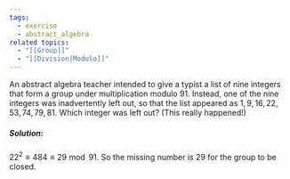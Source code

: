 ```yaml
---
tags:
  - exercise
  - abstract_algebra
related topics:
  - "[[Group]]"
  - "[[Division|Modulo]]"
---
```

An abstract algebra teacher intended to give a typist a list of nine integers that form a group under multiplication modulo $91$. Instead, one of the nine integers was inadvertently left out, so that the list appeared as $1, 9, 16, 22, 53, 74, 79, 81$. Which integer was left out? (This really happened!)
##### Solution:
$22^2\equiv 484 \equiv 29\ \operatorname{mod}\ 91$. So the missing number is $29$ for the group to be closed.